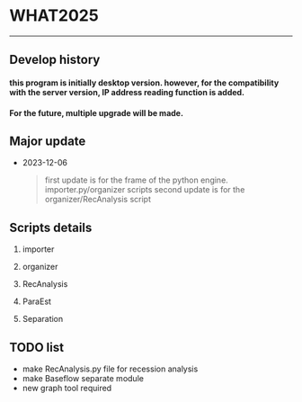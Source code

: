 WHAT2025
=============
-------------
Develop history
-------------

#### this program is initially desktop version. however, for the compatibility with the server version, IP address reading function is added.

#### For the future, multiple upgrade will be made.

## Major update
* 2023-12-06
    >first update is for the frame of the python engine. importer.py/organizer scripts
    >second update is for the organizer/RecAnalysis script



## Scripts details
1. importer

2. organizer

3. RecAnalysis

4. ParaEst

5. Separation


## TODO list
- make RecAnalysis.py file for recession analysis
- make Baseflow separate module
- new graph tool required